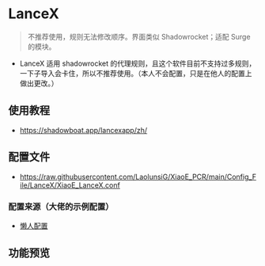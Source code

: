 # LanceX
> 不推荐使用，规则无法修改顺序。界面类似 Shadowrocket；适配 Surge 的模块。

- LanceX 适用 shadowrocket 的代理规则，且这个软件目前不支持过多规则，一下子导入会卡住，所以不推荐使用。（本人不会配置，只是在他人的配置上做出更改。）

## 使用教程
- https://shadowboat.app/lancexapp/zh/

## 配置文件
- https://raw.githubusercontent.com/LaolunsiG/XiaoE_PCR/main/Config_File/LanceX/XiaoE_LanceX.conf
### 配置来源（大佬的示例配置）
- [懒人配置](https://raw.githubusercontent.com/LaolunsiG/XiaoE_PCR/main/Config_File/LanceX/LanceX%20%E7%A4%BA%E4%BE%8B%E9%85%8D%E7%BD%AE/LanceX%20TG%20%E9%A2%91%E9%81%93.conf)

## 功能预览





